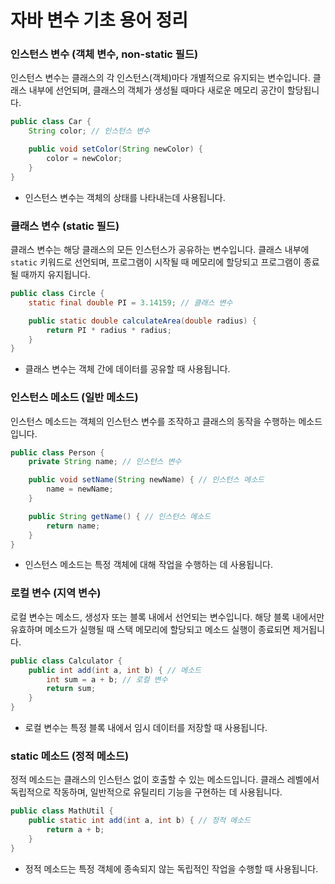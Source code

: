 # 자바 변수 기초 용어 정리

### 인스턴스 변수 (객체 변수, non-static 필드)

인스턴스 변수는 클래스의 각 인스턴스(객체)마다 개별적으로 유지되는 변수입니다. 클래스 내부에 선언되며, 클래스의 객체가 생성될 때마다 새로운 메모리 공간이 할당됩니다.

```java
public class Car {
    String color; // 인스턴스 변수

    public void setColor(String newColor) {
        color = newColor;
    }
}
```

- 인스턴스 변수는 객체의 상태를 나타내는데 사용됩니다.

### 클래스 변수 (static 필드)

클래스 변수는 해당 클래스의 모든 인스턴스가 공유하는 변수입니다. 클래스 내부에 `static` 키워드로 선언되며, 프로그램이 시작될 때 메모리에 할당되고 프로그램이 종료될 때까지 유지됩니다.

```java
public class Circle {
    static final double PI = 3.14159; // 클래스 변수

    public static double calculateArea(double radius) {
        return PI * radius * radius;
    }
}
```

- 클래스 변수는 객체 간에 데이터를 공유할 때 사용됩니다.

### 인스턴스 메소드 (일반 메소드)

인스턴스 메소드는 객체의 인스턴스 변수를 조작하고 클래스의 동작을 수행하는 메소드입니다.

```java
public class Person {
    private String name; // 인스턴스 변수

    public void setName(String newName) { // 인스턴스 메소드
        name = newName;
    }

    public String getName() { // 인스턴스 메소드
        return name;
    }
}
```

- 인스턴스 메소드는 특정 객체에 대해 작업을 수행하는 데 사용됩니다.

### 로컬 변수 (지역 변수)

로컬 변수는 메소드, 생성자 또는 블록 내에서 선언되는 변수입니다. 해당 블록 내에서만 유효하며 메소드가 실행될 때 스택 메모리에 할당되고 메소드 실행이 종료되면 제거됩니다.

```java
public class Calculator {
    public int add(int a, int b) { // 메소드
        int sum = a + b; // 로컬 변수
        return sum;
    }
}
```

- 로컬 변수는 특정 블록 내에서 임시 데이터를 저장할 때 사용됩니다.

### static 메소드 (정적 메소드)

정적 메소드는 클래스의 인스턴스 없이 호출할 수 있는 메소드입니다. 클래스 레벨에서 독립적으로 작동하며, 일반적으로 유틸리티 기능을 구현하는 데 사용됩니다.

```java
public class MathUtil {
    public static int add(int a, int b) { // 정적 메소드
        return a + b;
    }
}
```

- 정적 메소드는 특정 객체에 종속되지 않는 독립적인 작업을 수행할 때 사용됩니다.
